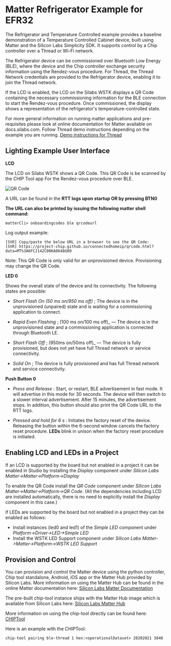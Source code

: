 # Matter Refrigerator Example for EFR32

The Refrigerator and Temperature Controlled example provides a
baseline demonstration of a Temperature Controlled Cabinet device,
built using Matter and the Silicon Labs Simplicity SDK. It supports
control by a Chip controller over a Thread or Wi-Fi network.

The Refrigerator device can be commissioned over Bluetooth Low Energy (BLE),
where the device and the Chip controller exchange security information using
the Rendez-vous procedure. For Thread, the Thread Network credentials are
provided to the Refrigerator device, enabling it to join the Thread network.

If the LCD is enabled, the LCD on the Silabs WSTK displays a QR Code containing
the necessary commissioning information for the BLE connection to start the
Rendez-vous procedure. Once commissioned, the display shows a representation
of the refrigerator's temperature-controlled state.

For more general information on running matter applications and pre-requisites please look at online 
documentation for Matter available on docs.silabs.com. Follow Thread demo instructions depending on the example you are running.
[Demo instructions for Thread](https://docs.silabs.com/matter/2.5.2/matter-thread)

## Lighting Example User Interface

**LCD** 

The LCD on Silabs WSTK shows a QR Code. This QR Code is be scanned by the CHIP Tool app For the Rendez-vous procedure over BLE.

![QR Code](qr_code_img.png)

A URL can be found in the **RTT logs upon startup OR by pressing BTN0**

**The URL can also be printed by issuing the following matter shell command:**

```shell
matterCli> onboardingcodes ble qrcodeurl
```

Log output example:

```shell
[SVR] Copy/paste the below URL in a browser to see the QR Code:
[SVR] https://project-chip.github.io/connectedhomeip/qrcode.html?data=MT%3A6FCJ142C00KA0648G00
```

Note: This QR Code is only valid for an unprovisioned device. Provisioning may change the QR Code.

**LED 0** 

Shows the overall state of the device and its connectivity. The following states are possible:

-   _Short Flash On (50 ms on/950 ms off)_ ; The device is in the unprovisioned (unpaired) state and is waiting for a commissioning application to connect.

-   _Rapid Even Flashing_ ; (100 ms on/100 ms off)_ &mdash; The device is in the unprovisioned state and a commissioning application is connected through Bluetooth LE.

-   _Short Flash Off_ ; (950ms on/50ms off)_ &mdash; The device is fully
provisioned, but does not yet have full Thread network or service
connectivity.

-   _Solid On_ ; The device is fully provisioned and has full Thread
 network and service connectivity.

    
**Push Button 0**

-   _Press and Release_ : Start, or restart, BLE advertisement in fast mode. It will advertise in this mode
for 30 seconds. The device will then switch to a slower interval advertisement.
After 15 minutes, the advertisement stops. In addition, this button should also print the QR Code URL to the RTT logs.

-   _Pressed and hold for 6 s_ : Initiates the factory reset of the device.
 Releasing the button within the 6-second window cancels the factory reset
 procedure. **LEDs** blink in unison when the factory reset procedure is
 initiated.

## Enabling LCD and LEDs in a Project

If an LCD is supported by the board but not enabled in a project it can be enabled in Studio by installing the _Display_ component under _Silicon Labs Matter->Matter->Platform->Display_

To enable the QR Code install the _QR Code_ component under _Silicon Labs Matter->Matter->Platform->QR Code_. (All the dependencies including LCD are installed automatically, there is no need to explicitly install the _Display_ component in this case.)

If LEDs are supported by the board but not enabled in a project they can be enabled as follows:
-   Install instances (led0 and led1) of the _Simple LED_ component under _Platform->Driver->LED->Simple LED_
-   Install the WSTK LED Support component under _Silicon Labs Matter->Matter->Platform->WSTK LED Support_

## Provision and Control

You can provision and control the Matter device using the python controller, Chip tool standalone, Android, iOS app or the Matter Hub provided by Silicon Labs. More information on using the Matter Hub can be found in the online Matter documentation here: [Silicon Labs Matter Documentation](https://docs.silabs.com/matter/2.5.2/matter-thread/raspi-img)

The pre-built chip-tool instance ships with the Matter Hub image which is available from Silicon Labs here: [Silicon Labs Matter Hub](https://www.silabs.com/documents/public/software/SilabsMatterPi_2.5.2-1.4-extension.zip)
    
More information on using the chip-tool directly can be found here: [CHIPTool](https://github.com/project-chip/connectedhomeip/blob/master/examples/chip-tool/README.md)


Here is an example with the CHIPTool:

```shell
chip-tool pairing ble-thread 1 hex:<operationalDataset> 20202021 3840

```
